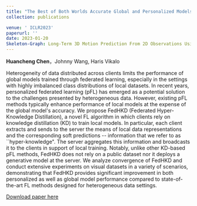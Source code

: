```yaml
---
title: "The Best of Both Worlds Accurate Global and Personalized Models through Federated Learning with Data-Free Hyper-Knowledge Distillation"
collection: publications

venue: ' ICLR2023'
paperurl: ''
date: 2023-01-20
Skeleton-Graph: Long-Term 3D Motion Prediction From 2D Observations Using Deep Spatio-Temporal Graph CNNs
---
```

**Huancheng Chen**，Johnny Wang, Haris Vikalo

Heterogeneity of data distributed across clients limits the performance of global models trained through federated learning, especially in the settings with highly imbalanced class distributions of local datasets. In recent years, personalized federated learning (pFL) has emerged as a potential solution to the challenges presented by heterogeneous data. However, existing pFL methods typically enhance performance of local models at the expense of the global model's accuracy. We propose FedHKD (Federated Hyper-Knowledge Distillation), a novel FL algorithm in which clients rely on knowledge distillation (KD) to train local models. In particular, each client extracts and sends to the server the means of local data representations and the corresponding soft predictions -- information that we refer to as ``hyper-knowledge". The server aggregates this information and broadcasts it to the clients in support of local training. Notably, unlike other KD-based pFL methods, FedHKD does not rely on a public dataset nor it deploys a generative model at the server. We analyze convergence of FedHKD and conduct extensive experiments on visual datasets in a variety of scenarios, demonstrating that FedHKD provides significant improvement in both personalized as well as global model performance compared to state-of-the-art FL methods designed for heterogeneous data settings.

[Download paper here]()

